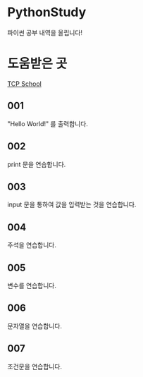 # PythonStudy
파이썬 공부 내역을 올립니다!

# 도움받은 곳
<a href="http://tcpschool.com/python2018/intro">TCP School</a>

## 001
"Hello World!" 를 출력합니다.

## 002
print 문을 연습합니다.

## 003
input 문을 통하여 값을 입력받는 것을 연습합니다.

## 004
주석을 연습합니다.

## 005
변수를 연습합니다.

## 006
문자열을 연습합니다.

## 007
조건문을 연습합니다.